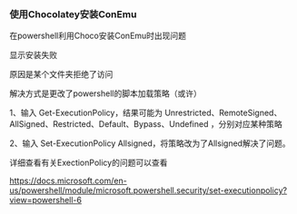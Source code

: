 ### 使用Chocolatey安装ConEmu

在powershell利用Choco安装ConEmu时出现问题

显示安装失败

原因是某个文件夹拒绝了访问

解决方式是更改了powershell的脚本加载策略（或许）

1、输入 Get-ExecutionPolicy，结果可能为 Unrestricted、RemoteSigned、AllSigned、Restricted、Default、Bypass、Undefined ，分别对应某种策略

2、输入 Set-ExecutionPolicy Allsigned，将策略改为了Allsigned解决了问题。

详细查看有关ExectionPolicy的问题可以查看 

https://docs.microsoft.com/en-us/powershell/module/microsoft.powershell.security/set-executionpolicy?view=powershell-6 